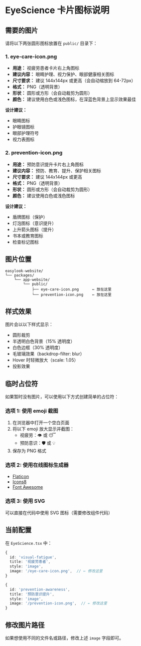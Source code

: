 # EyeScience 卡片图标说明

## 需要的图片

请将以下两张圆形图标放置在 `public/` 目录下：

### 1. eye-care-icon.png
- **用途：** 视疲劳患者卡片右上角图标
- **建议内容：** 眼睛护理、视力保护、眼部健康相关图标
- **尺寸要求：** 建议 144x144px 或更高（会自动缩放到 64-72px）
- **格式：** PNG（透明背景）
- **形状：** 圆形或方形（会自动裁剪为圆形）
- **颜色：** 建议使用白色或浅色图标，在深蓝色背景上显示效果最佳

**设计建议：**
- 眼睛图标
- 护眼镜图标
- 眼部护理符号
- 视力表图标

### 2. prevention-icon.png
- **用途：** 预防意识提升卡片右上角图标
- **建议内容：** 预防、教育、提升、保护相关图标
- **尺寸要求：** 建议 144x144px 或更高
- **格式：** PNG（透明背景）
- **形状：** 圆形或方形（会自动裁剪为圆形）
- **颜色：** 建议使用白色或浅色图标

**设计建议：**
- 盾牌图标（保护）
- 灯泡图标（意识提升）
- 上升箭头图标（提升）
- 书本或教育图标
- 检查标记图标

## 图片位置

```
easylook-website/
└── packages/
    └── app-website/
        └── public/
            ├── eye-care-icon.png      ← 放在这里
            └── prevention-icon.png    ← 放在这里
```

## 样式效果

图片会以以下样式显示：
- 圆形裁剪
- 半透明白色背景（15% 透明度）
- 白色边框（30% 透明度）
- 毛玻璃效果（backdrop-filter: blur）
- Hover 时轻微放大（scale: 1.05）
- 投影效果

## 临时占位符

如果暂时没有图片，可以使用以下方式创建简单的占位符：

### 选项 1: 使用 emoji 截图
1. 在浏览器中打开一个空白页面
2. 将以下 emoji 放大显示并截图：
   - 视疲劳：👁️ 或 😴
   - 预防意识：🛡️ 或 💡
3. 保存为 PNG 格式

### 选项 2: 使用在线图标生成器
- [Flaticon](https://www.flaticon.com/)
- [Icons8](https://icons8.com/)
- [Font Awesome](https://fontawesome.com/)

### 选项 3: 使用 SVG
可以直接在代码中使用 SVG 图标（需要修改组件代码）

## 当前配置

在 `EyeScience.tsx` 中：

```typescript
{
  id: 'visual-fatigue',
  title: '视疲劳患者',
  style: 'image',
  image: '/eye-care-icon.png',  // ← 修改这里
}

{
  id: 'prevention-awareness',
  title: '预防意识提升',
  style: 'image',
  image: '/prevention-icon.png',  // ← 修改这里
}
```

## 修改图片路径

如果想使用不同的文件名或路径，修改上述 `image` 字段即可。

